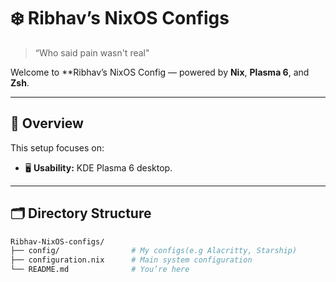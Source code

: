 # ❄️ Ribhav’s NixOS Configs

> “Who said pain wasn't real"  

Welcome to **Ribhav’s NixOS Config — powered by **Nix**, **Plasma 6**, and **Zsh**.

---

## 🧭 Overview

This setup focuses on:  
- 🖥️ **Usability:** KDE Plasma 6 desktop.

---

## 🗂️ Directory Structure

```bash
Ribhav-NixOS-configs/
├── config/                # My configs(e.g Alacritty, Starship)
├── configuration.nix      # Main system configuration
└── README.md              # You’re here

